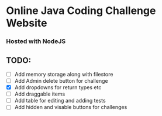 # Online Java Coding Challenge Website
### Hosted with NodeJS


## TODO:
- [ ] Add memory storage along with filestore
- [ ] Add Admin delete button for challenge
- [X] Add dropdowns for return types etc
- [ ] Add draggable items
- [ ] Add table for editing and adding tests
- [ ] Add hidden and visable buttons for challenges